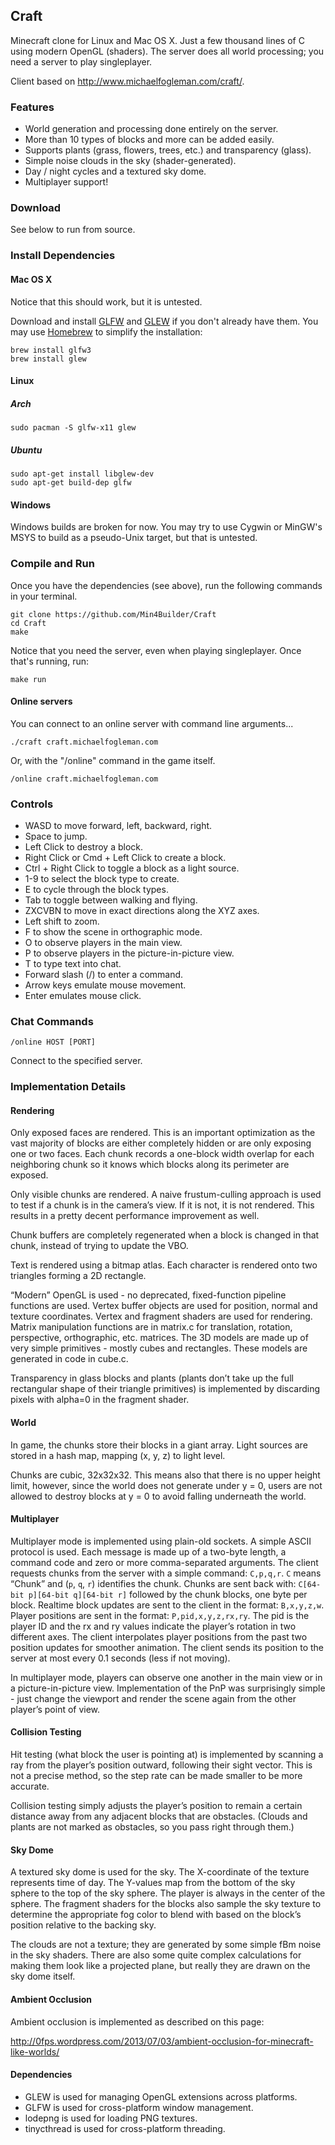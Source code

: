 ## Craft

Minecraft clone for Linux and Mac OS X. Just a few thousand lines of C using
modern OpenGL (shaders). The server does all world processing; you need a
server to play singleplayer.

Client based on http://www.michaelfogleman.com/craft/.

### Features

* World generation and processing done entirely on the server.
* More than 10 types of blocks and more can be added easily.
* Supports plants (grass, flowers, trees, etc.) and transparency (glass).
* Simple noise clouds in the sky (shader-generated).
* Day / night cycles and a textured sky dome.
* Multiplayer support!

### Download

See below to run from source.

### Install Dependencies

#### Mac OS X

Notice that this should work, but it is untested.

Download and install [GLFW](http://www.glfw.org) and
[GLEW](http://glew.sourceforge.net) if you don't already have them. You may use
[Homebrew](http://brew.sh) to simplify the installation:

    brew install glfw3 
    brew install glew 

#### Linux
##### Arch

    sudo pacman -S glfw-x11 glew

##### Ubuntu

    sudo apt-get install libglew-dev
    sudo apt-get build-dep glfw

#### Windows

Windows builds are broken for now. You may try to use Cygwin or MinGW's MSYS to
build as a pseudo-Unix target, but that is untested.

### Compile and Run

Once you have the dependencies (see above), run the following commands in your
terminal.

    git clone https://github.com/Min4Builder/Craft
    cd Craft
    make

Notice that you need the server, even when playing singleplayer. Once that's
running, run:

    make run

#### Online servers

You can connect to an online server with command line arguments...

    ./craft craft.michaelfogleman.com

Or, with the "/online" command in the game itself.

    /online craft.michaelfogleman.com

### Controls

- WASD to move forward, left, backward, right.
- Space to jump.
- Left Click to destroy a block.
- Right Click or Cmd + Left Click to create a block.
- Ctrl + Right Click to toggle a block as a light source.
- 1-9 to select the block type to create.
- E to cycle through the block types.
- Tab to toggle between walking and flying.
- ZXCVBN to move in exact directions along the XYZ axes.
- Left shift to zoom.
- F to show the scene in orthographic mode.
- O to observe players in the main view.
- P to observe players in the picture-in-picture view.
- T to type text into chat.
- Forward slash (/) to enter a command.
- Arrow keys emulate mouse movement.
- Enter emulates mouse click.

### Chat Commands

    /online HOST [PORT]

Connect to the specified server.

### Implementation Details

#### Rendering

Only exposed faces are rendered. This is an important optimization as the vast
majority of blocks are either completely hidden or are only exposing one or two
faces. Each chunk records a one-block width overlap for each neighboring chunk
so it knows which blocks along its perimeter are exposed.

Only visible chunks are rendered. A naive frustum-culling approach is used to
test if a chunk is in the camera’s view. If it is not, it is not rendered. This
results in a pretty decent performance improvement as well.

Chunk buffers are completely regenerated when a block is changed in that chunk,
instead of trying to update the VBO.

Text is rendered using a bitmap atlas. Each character is rendered onto two
triangles forming a 2D rectangle.

“Modern” OpenGL is used - no deprecated, fixed-function pipeline functions are
used. Vertex buffer objects are used for position, normal and texture
coordinates. Vertex and fragment shaders are used for rendering. Matrix
manipulation functions are in matrix.c for translation, rotation, perspective,
orthographic, etc. matrices. The 3D models are made up of very simple
primitives - mostly cubes and rectangles. These models are generated in code in
cube.c.

Transparency in glass blocks and plants (plants don’t take up the full
rectangular shape of their triangle primitives) is implemented by discarding
pixels with alpha=0 in the fragment shader.

#### World

In game, the chunks store their blocks in a giant array. Light sources are stored
in a hash map, mapping (x, y, z) to light level.

Chunks are cubic, 32x32x32. This means also that there is no upper height limit,
however, since the world does not generate under y = 0, users are not allowed to
destroy blocks at y = 0 to avoid falling underneath the world.

#### Multiplayer

Multiplayer mode is implemented using plain-old sockets. A simple ASCII protocol
is used. Each message is made up of a two-byte length, a command code and zero
or more comma-separated arguments. The client requests chunks from the server
with a simple command: `C,p,q,r`. `C` means “Chunk” and (`p`, `q`, `r`) identifies
the chunk. Chunks are sent back with: `C[64-bit p][64-bit q][64-bit r]` followed
by the chunk blocks, one byte per block. Realtime block updates are sent to the
client in the format: `B,x,y,z,w`. Player positions are sent in the format:
`P,pid,x,y,z,rx,ry`. The pid is the player ID and the rx and ry values indicate
the player’s rotation in two different axes. The client interpolates player
positions from the past two position updates for smoother animation. The client
sends its position to the server at most every 0.1 seconds (less if not moving).

In multiplayer mode, players can observe one another in the main view or in a
picture-in-picture view. Implementation of the PnP was surprisingly simple -
just change the viewport and render the scene again from the other player’s
point of view.

#### Collision Testing

Hit testing (what block the user is pointing at) is implemented by scanning a
ray from the player’s position outward, following their sight vector. This is
not a precise method, so the step rate can be made smaller to be more accurate.

Collision testing simply adjusts the player’s position to remain a certain
distance away from any adjacent blocks that are obstacles. (Clouds and plants
are not marked as obstacles, so you pass right through them.)

#### Sky Dome

A textured sky dome is used for the sky. The X-coordinate of the texture
represents time of day. The Y-values map from the bottom of the sky sphere to
the top of the sky sphere. The player is always in the center of the sphere. The
fragment shaders for the blocks also sample the sky texture to determine the
appropriate fog color to blend with based on the block’s position relative to
the backing sky.

The clouds are not a texture; they are generated by some simple fBm noise in the
sky shaders. There are also some quite complex calculations for making them look
like a projected plane, but really they are drawn on the sky dome itself.

#### Ambient Occlusion

Ambient occlusion is implemented as described on this page:

http://0fps.wordpress.com/2013/07/03/ambient-occlusion-for-minecraft-like-worlds/

#### Dependencies

* GLEW is used for managing OpenGL extensions across platforms.
* GLFW is used for cross-platform window management.
* lodepng is used for loading PNG textures.
* tinycthread is used for cross-platform threading.

